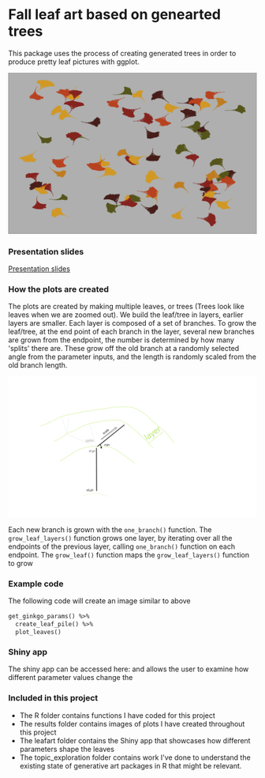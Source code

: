# Fall leaf art based on genearted trees

This package uses the process of creating generated trees in order to produce pretty leaf pictures with ggplot.

![Ginkgo plot](/results/default_ginkgo_plot.png)

### Presentation slides 

[Presentation slides](presentation/presentation_slides.html)


### How the plots are created 

The plots are created by making multiple leaves, or trees (Trees look like leaves when we are zoomed out). We build the leaf/tree in layers, earlier layers are smaller. Each layer is composed of a set of branches. To grow the leaf/tree, at the end point of each branch in the layer, several new branches are grown from the endpoint, the number is determined by how many 'splits' there are. These grow off the old branch at a randomly selected angle from the parameter inputs, and the length is randomly scaled from the old branch length. 

![explanation](/results/leaf_explanation.png)

Each new branch is grown with the `one_branch()` function. The `grow_leaf_layers()` function grows one layer, by iterating over all the endpoints of the previous layer, calling `one_branch()` function on each endpoint. The `grow_leaf()` function maps the `grow_leaf_layers()` function to grow 

### Example code 

The following code will create an image similar to above 

```
get_ginkgo_params() %>% 
  create_leaf_pile() %>% 
  plot_leaves()
```

### Shiny app

The shiny app can be accessed here: and allows the user to examine how different parameter values change the 

### Included in this project

- The R folder contains functions I have coded for this project
- The results folder contains images of plots I have created throughout this project
- The leafart folder contains the Shiny app that showcases how different parameters shape the leaves
- The topic_exploration folder contains work I've done to understand the existing state of generative art packages in R that might be relevant. 

